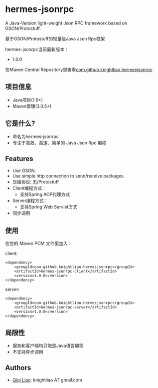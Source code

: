 hermes-jsonrpc
==============

A Java-Version light-weight Json RPC framework based on GSON/Protostuff.

基于GSON/Protostuff的轻量级Java Json Rpc框架

hermes-jsonrpc当前最新版本：

- 1.0.0

在Maven Central Repository里查看[com.github.knightliao.hermesjsonrpc](http://search.maven.org/#search%7Cga%7C1%7Ccom.github.knightliao.hermesjsonrpc )


## 项目信息 ##

- Java项目(1.6+)
- Maven管理(3.0.5+)

## 它是什么? ##

- 命名为hermes-jsonrpc
- 专注于高效、高速、简单的 Java Json Rpc 编程

## Features ##

- Use GSON.
- Use simple http connection to send/receive packages.
- 压缩协议: 无/Protostuff
- Client编程方式：
	- 支持Spring AOP代理方式
- Server编程方式：
	- 支持Spring Web Servlet方式
- 同步调用 

## 使用 ##

在您的 Maven POM 文件里加入：

client:

    <dependency>
        <groupId>com.github.knightliao.hermesjsonrpc</groupId>
        <artifactId>hermes-jsonrpc-client</artifactId>
        <version>1.0.0</version>
    </dependency>

server:

    <dependency>
        <groupId>com.github.knightliao.hermesjsonrpc</groupId>
        <artifactId>hermes-jsonrpc-server</artifactId>
        <version>1.0.0</version>
    </dependency>
	
## 局限性 ##

- 服务和客户端均只能是Java语言编程
- 不支持异步调用 

## Authors ##

- [Qiqi Liao](https://github.com/knightliao): knightliao AT gmail.com